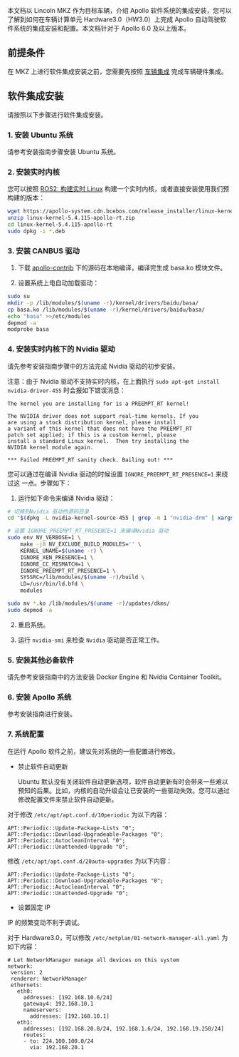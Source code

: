 <!---操作指南使用对象：高级开发者。以装车测试为目的开发者。本文档不涉及源代码的修改和解读，只偏向于使用。-->
<!---本文档是模板-->

<!---模板的使用：段落的临近处都有写作指导，写之前先看指导。-->
<!---标题与段落，段落之间留出一行的空行。-->

<!--md文件的文件名为默认的一级标题-->
<!--整个文档开始之前，推荐给出一个图片描述之后要讲的内容的整体框架，例如该模块在整体系统中的哪个位置-->
<!---一级标题为文档名称，文档内以二级标题为最高级标题。-->
<!---还可以写应用场景、前置条件、注意事项、多个子任务的逻辑关系。-->
<!---所有标题应采用动宾结构，例如：创建仿真场景，下载分支库。-->
<!---当二级任务有子任务时，可以再继续写到三级标题任务。四级标题尽量少用。如内容过多可以考虑，另启一个文档-->
<!---所有的图片符合截图规范；可以多个步骤使用一张截图。-->
<!---不会使用链接时，可参见Markdown速查表，链接包括：页内链接，页间链接，其他产品链接，图片链接-->
<!---最后一步必须要给出能够查看的结果,直观的进行验收最终步骤。-->

<!--标题名称：准备符合 Apollo 协议的底盘 -->
<!--内容超过10页的情况下，推荐分成几个文件进行说明-->
<!--# Apollo软件集成教程-->

本文档以 Lincoln MKZ 作为目标车辆，介绍 Apollo 软件系统的集成安装，您可以了解到如何在车辆计算单元 Hardware3.0（HW3.0）上完成 Apollo 自动驾驶软件系统的集成安装和配置。本文档针对于 Apollo 6.0 及以上版本。

## 前提条件

在 MKZ 上进行软件集成安装之前，您需要先按照 [车辆集成](docs/应用实践/车辆集成教程/循迹搭建/车辆集成.md) 完成车辆硬件集成。

## 软件集成安装

请按照以下步骤进行软件集成安装。

### 1. 安装 Ubuntu 系统

请参考安装指南步骤安装 Ubuntu 系统。

### 2. 安装实时内核

您可以按照 [ROS2: 构建实时 Linux](https://docs.ros.org/en/foxy/Tutorials/Building-Realtime-rt_preempt-kernel-for-ROS-2.html) 构建一个实时内核，或者直接安装使用我们预构建的版本：

```bash
wget https://apollo-system.cdn.bcebos.com/release_installer/linux-kernel-5.4.115-apollo-rt.zip
unzip linux-kernel-5.4.115-apollo-rt.zip
cd linux-kernel-5.4.115-apollo-rt
sudo dpkg -i *.deb
```

### 3. 安装 CANBUS 驱动

1. 下载 [apollo-contrib](https://github.com/ApolloAuto/apollo-contrib/tree/master/baidu) 下的源码在本地编译，编译完生成 basa.ko 模块文件。

2. 设置系统上电自动加载驱动：

```bash
sudo su
mkdir -p /lib/modules/$(uname -r)/kernel/drivers/baidu/basa/
cp basa.ko /lib/modules/$(uname -r)/kernel/drivers/baidu/basa/
echo "basa" >>/etc/modules
depmod -a
modprobe basa
```

### 4. 安装实时内核下的 Nvidia 驱动

请先参考安装指南步骤中的方法完成 Nvidia 驱动的初步安装。

注意：由于 Nvidia 驱动不支持实时内核，在上面执行 `sudo apt-get install nvidia-driver-455` 时会报如下错误消息：

```
The kernel you are installing for is a PREEMPT_RT kernel!

The NVIDIA driver does not support real-time kernels. If you
are using a stock distribution kernel, please install
a variant of this kernel that does not have the PREEMPT_RT
patch set applied; if this is a custom kernel, please
install a standard Linux kernel.  Then try installing the
NVIDIA kernel module again.

*** Failed PREEMPT_RT sanity check. Bailing out! ***
```

您可以通过在编译 Nvidia 驱动的时候设置 `IGNORE_PREEMPT_RT_PRESENCE=1` 来绕过这 一点。步骤如下：

1. 运行如下命令来编译 Nvidia 驱动：

```bash
# 切换到Nvidia 驱动的源码目录
cd "$(dpkg -L nvidia-kernel-source-455 | grep -m 1 "nvidia-drm" | xargs dirname)"

# 设置 IGNORE_PREEMPT_RT_PRESENCE=1 来编译Nvidia 驱动
sudo env NV_VERBOSE=1 \
    make -j8 NV_EXCLUDE_BUILD_MODULES='' \
    KERNEL_UNAME=$(uname -r) \
    IGNORE_XEN_PRESENCE=1 \
    IGNORE_CC_MISMATCH=1 \
    IGNORE_PREEMPT_RT_PRESENCE=1 \
    SYSSRC=/lib/modules/$(uname -r)/build \
    LD=/usr/bin/ld.bfd \
    modules

sudo mv *.ko /lib/modules/$(uname -r)/updates/dkms/
sudo depmod -a
```

2. 重启系统。

3. 运行 `nvidia-smi` 来检查 `Nvidia` 驱动是否正常工作。

### 5. 安装其他必备软件

请先参考安装指南中的方法安装 Docker Engine 和 Nvidia Container Toolkit。

### 6. 安装 Apollo 系统

参考安装指南进行安装。

### 7. 系统配置

在运行 Apollo 软件之前，建议先对系统的一些配置进行修改。

- 禁止软件自动更新

  Ubuntu 默认没有关闭软件自动更新选项，软件自动更新有时会带来一些难以预知的后果。比如，内核的自动升级会让已安装的一些驱动失效。您可以通过修改配置文件来禁止软件自动更新。

对于修改 `/etc/apt/apt.conf.d/10periodic` 为以下内容：

```
APT::Periodic::Update-Package-Lists "0";
APT::Periodic::Download-Upgradeable-Packages "0";
APT::Periodic::AutocleanInterval "0";
APT::Periodic::Unattended-Upgrade "0";
```

修改 `/etc/apt/apt.conf.d/20auto-upgrades` 为以下内容：

```
APT::Periodic::Update-Package-Lists "0";
APT::Periodic::Download-Upgradeable-Packages "0";
APT::Periodic::AutocleanInterval "0";
APT::Periodic::Unattended-Upgrade "0";
```

- 设置固定 IP

IP 的频繁变动不利于调试。

对于 Hardware3.0，可以修改 `/etc/netplan/01-network-manager-all.yaml` 为如下内容：

```
# Let NetworkManager manage all devices on this system
network:
 version: 2
 renderer: NetworkManager
 ethernets:
   eth0:
     addresses: [192.168.10.6/24]
     gateway4: 192.168.10.1
     nameservers:
       addresses: [192.168.10.1]
   eth1:
     addresses: [192.168.20.8/24, 192.168.1.6/24, 192.168.19.250/24]
     routes:
     - to: 224.100.100.0/24
       via: 192.168.20.1
```
